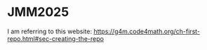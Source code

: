 # JMM2025

I am referring to this website: <https://g4m.code4math.org/ch-first-repo.html#sec-creating-the-repo>
